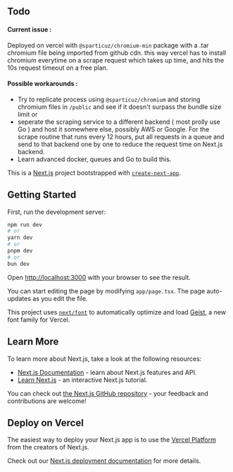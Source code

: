 ## Todo
#### Current issue : 
Deployed on vercel with `@sparticuz/chromium-min` package with a .tar chromium file being imported from github cdn. this way vercel has to install chromium everytime on a scrape request which takes up time, and hits the 10s request timeout on a free plan.
#### Possible workarounds : 
- Try to replicate process using `@sparticuz/chromium` and storing chromium files in `/public` and see if it doesn't surpass the bundle size limit or
- seperate the scraping service to a different backend ( most prolly use Go ) and host it somewhere else, possibly AWS or Google. For the scrape routine that runs every 12 hours, put all requests in a queue and send to that backend one by one to reduce the request time on Next.js backend.
- Learn advanced docker, queues and Go to build this.

This is a [Next.js](https://nextjs.org) project bootstrapped with [`create-next-app`](https://nextjs.org/docs/app/api-reference/cli/create-next-app).

## Getting Started

First, run the development server:

```bash
npm run dev
# or
yarn dev
# or
pnpm dev
# or
bun dev
```

Open [http://localhost:3000](http://localhost:3000) with your browser to see the result.

You can start editing the page by modifying `app/page.tsx`. The page auto-updates as you edit the file.

This project uses [`next/font`](https://nextjs.org/docs/app/building-your-application/optimizing/fonts) to automatically optimize and load [Geist](https://vercel.com/font), a new font family for Vercel.

## Learn More

To learn more about Next.js, take a look at the following resources:

- [Next.js Documentation](https://nextjs.org/docs) - learn about Next.js features and API.
- [Learn Next.js](https://nextjs.org/learn) - an interactive Next.js tutorial.

You can check out [the Next.js GitHub repository](https://github.com/vercel/next.js) - your feedback and contributions are welcome!

## Deploy on Vercel

The easiest way to deploy your Next.js app is to use the [Vercel Platform](https://vercel.com/new?utm_medium=default-template&filter=next.js&utm_source=create-next-app&utm_campaign=create-next-app-readme) from the creators of Next.js.

Check out our [Next.js deployment documentation](https://nextjs.org/docs/app/building-your-application/deploying) for more details.
